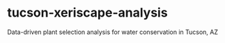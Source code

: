 # tucson-xeriscape-analysis
Data-driven plant selection analysis for water conservation in Tucson, AZ

